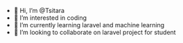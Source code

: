 - 👋 Hi, I’m @Tsitara
- 👀 I’m interested in coding
- 🌱 I’m currently learning laravel and machine learning
- 💞️ I’m looking to collaborate on laravel project for student

<!---
Tsitara/Tsitara is a ✨ special ✨ repository because its `README.md` (this file) appears on your GitHub profile.
You can click the Preview link to take a look at your changes.
--->
